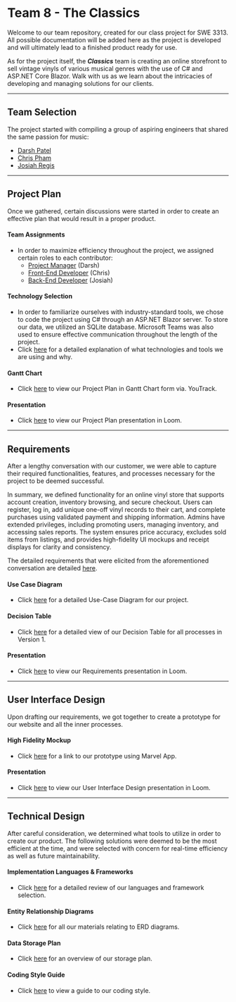 # Team 8 - The Classics



Welcome to our team repository, created for our class project for SWE 3313. All possible documentation will be added here as the project is developed and will ultimately lead to a finished product ready for use.

As for the project itself, the ***Classics*** team is creating an online storefront to sell vintage vinyls of various musical genres with the use of C# and ASP.NET Core Blazor. Walk with us as we learn about the intricacies of developing and managing solutions for our clients.

---

## Team Selection

The project started with compiling a group of aspiring engineers that shared the same passion for music:

- [Darsh Patel](/resumes/darsh.md)
- [Chris Pham](/resumes/chris.md)
- [Josiah Regis](/resumes/josiah.md)

---

## Project Plan

Once we gathered, certain discussions were started in order to create an effective plan that would result in a proper product.

#### Team Assignments

- In order to maximize efficiency throughout the project, we assigned certain roles to each contributor:
  - [Project Manager](/projectplan/projectmanager.md) (Darsh)
  - [Front-End Developer](/projectplan/frontend.md) (Chris)
  - [Back-End Developer](/projectplan/backend.md) (Josiah)

#### Technology Selection

- In order to familiarize ourselves with industry-standard tools, we chose to code the project using C# through an ASP.NET Blazor server. To store our data, we utilized an SQLite database. Microsoft Teams was also used to ensure effective communication throughout the length of the project.
- Click [here](/projectplan/technologyselection.md) for a detailed explanation of what technologies and tools we are using and why.

#### Gantt Chart

- Click [here](/projectplan/ganttchart.png) to view our Project Plan in Gantt Chart form via. YouTrack.

#### Presentation
- Click [here](https://www.loom.com/share/61d8d45837cb4d569c5de5bd90054811) to view our Project Plan presentation in Loom.

---

## Requirements

After a lengthy conversation with our customer, we were able to capture their required functionalities, features, and processes necessary for the project to be deemed successful.

In summary, we defined functionality for an online vinyl store that supports account creation, inventory browsing, and secure checkout. Users can register, log in, add unique one-off vinyl records to their cart, and complete purchases using validated payment and shipping information. Admins have extended privileges, including promoting users, managing inventory, and accessing sales reports. The system ensures price accuracy, excludes sold items from listings, and provides high-fidelity UI mockups and receipt displays for clarity and consistency.

The detailed requirements that were elicited from the aforementioned conversation are detailed [here](/requirements/requirementswritten.md).

#### Use Case Diagram
- Click [here](/requirements/usecasediagram.md) for a detailed Use-Case Diagram for our project.

#### Decision Table
- Click [here](/requirements/decisiontable.md) for a detailed view of our Decision Table for all processes in Version 1.

#### Presentation
- Click [here](https://www.loom.com/share/069d267cb07d4b3eb83f0d792977e7f5?t=13) to view our Requirements presentation in Loom.

---

## User Interface Design

Upon drafting our requirements, we got together to create a prototype for our website and all the inner processes.
#### High Fidelity Mockup
- Click [here](https://marvelapp.com/prototype/g080003) for a link to our prototype using Marvel App.

#### Presentation
- Click [here](https://www.loom.com/share/7d4deb348f73421d88ecc8f2680b72e5) to view our User Interface Design presentation in Loom.

---
## Technical Design

After careful consideration, we determined what tools to utilize in order to create our product. The following solutions were deemed to be the most efficient at the time, and were selected with concern for real-time efficiency as well as future maintainability.

#### Implementation Languages & Frameworks
- Click [here]() for a detailed review of our languages and framework selection.

#### Entity Relationship Diagrams
- Click [here]() for all our materials relating to ERD diagrams.

#### Data Storage Plan
- Click [here]() for an overview of our storage plan.

#### Coding Style Guide
- Click [here]() to view a guide to our coding style.

